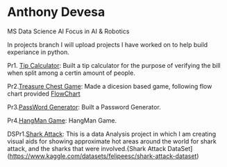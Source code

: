 # Anthony Devesa
MS Data Science AI Focus in AI & Robotics

In projects branch I will upload projects I have worked on to help build experiance in python. 

Pr1. [Tip Calculator](https://github.com/AdmiralCrow/Anthony_Portfolio/blob/projects/pr1_tip_calculator.py):
Built a tip calculator for the purpose of verifying the bill when split among a certin amount of people. 

Pr2.[Treasure Chest Game](https://github.com/AdmiralCrow/Anthony_Portfolio/blob/projects/pr2_%20treasure_game): Made a dicesion based game, following flow chart provided [FlowChart](https://viewer.diagrams.net/?highlight=0000ff&edit=_blank&layers=1&nav=1&title=Treasure%20Island%20Conditional.drawio#Uhttps%3A%2F%2Fdrive.google.com%2Fuc%3Fid%3D1oDe4ehjWZipYRsVfeAx2HyB7LCQ8_Fvi%26export%3Ddownload)

Pr3.[PassWord Generator](https://github.com/AdmiralCrow/Anthony_Portfolio/blob/projects/pr3_PW%20Generator): Built a Password Generator.

Pr4.[HangMan Game](https://github.com/AdmiralCrow/Anthony_Portfolio/blob/projects/pr4_HangMan): HangMan Game.

DSPr1.[Shark Attack](https://github.com/AdmiralCrow/Anthony_Portfolio/commit/b34c97fdc60d7a228f7d9fb0f6ee74c48a5e5b23): This is a data Analysis project in which I am creating visual aids for showing approximate hot areas around the world for shark attack, and the sharks that were involved.{Shark Attack DataSet](https://www.kaggle.com/datasets/felipeesc/shark-attack-dataset) 
